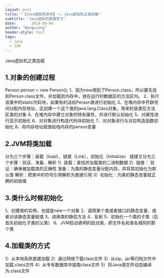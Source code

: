 ```yaml
---
layout: post
title: "【Java虚拟机系列】一、Java虚拟机之类加载"
subtitle: 'Java虚拟机原理学习'
date:       2018-04-04
author: "Wangxiong"
header-style: text
tags:
  - Java
  - JVM
---
```


Java虚拟机之类加载

## 1.对象的创建过程

Person person = new Person();
1、因为new用到了Person.class，所以要先找到Person.class文件，并加载到内存中，放在运行时数据区的方法区内。
2、执行该类中的static代码块，如果有的话给Person类进行初始化
3、在堆内存中开辟空间分配内存地址，区创建一个这个类的java.lang.Class对象，用来封装类在方法区类的对象
4、在堆内存中建立对象的特有属性，并进行默认初始化
5、对属性进行显示初始化
6、对对象进行构造代码块初始化
7、对对象进行与对应构造函数初始化
8、将内存地址赋值给栈内存的person变量

## 2.JVM将类加载

分为三个步骤：装载（load）、链接（Link）、初始化（Initialize）
链接又分为三个步骤：验证、准备、解析
1）装载：查找并加载类的二进制数据
2）链接：
验证：确保被加载类的正确性
准备：为类的静态变量分配内存，并将其初始化为默认值
解析：把类中的符号引用解析为直接引用
3）初始化：为类的静态变量赋正确的初始值

## 3.类什么时候初始化

1、创建类的实例，也就是new一个对象
2、调用某个类或者接口的静态变量、或者对该静态变量赋值
3、调用类的静态方法
4、反射
5、初始化一个类的子类（后首先初始化子类的父类）
6、JVM启动表明的启动类，即文件名和类名相同的那个类

## 4.加载类的方式

1）从本地系统直接加载
2）通过网络下载class文件
3）从zip，jar等归档文件中加载.class文件
4）从专有数据库中提取class文件
5）将Java源文件动态编译为.class文件